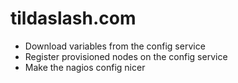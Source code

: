 tildaslash.com
==============

- Download variables from the config service
- Register provisioned nodes on the config service
- Make the nagios config nicer

